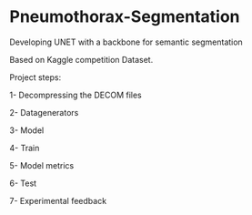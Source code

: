 # Pneumothorax-Segmentation
Developing UNET with a backbone for semantic segmentation

Based on Kaggle competition Dataset.

Project steps:

  1- Decompressing the DECOM files
  
  2- Datagenerators 
  
  3- Model
  
  4- Train
  
  5- Model metrics
  
  6- Test
  
  7- Experimental feedback
  


